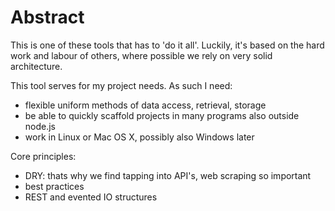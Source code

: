 Abstract
========

This is one of these tools that has to 'do it all'. Luckily, it's based on the
hard work and labour of others, where possible we rely on very solid
architecture.

This tool serves for my project needs. As such I need:

* flexible uniform methods of data access, retrieval, storage
* be able to quickly scaffold projects in many programs also outside node.js
* work in Linux or Mac OS X, possibly also Windows later

Core principles:

* DRY: thats why we find tapping into API's, web scraping so important
* best practices
* REST and evented IO structures
